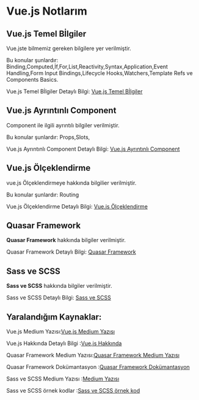 # Vue.js Notlarım

## Vue.js Temel Bİlgiler
Vue.jste bilmemiz gereken bilgilere yer verilmiştir.

Bu konular şunlardır: Binding,Computed,İf,For,List,Reactivity,Syntax,Application,Event Handling,Form Input Bindings,Lifecycle Hooks,Watchers,Template Refs ve Components Basics.    

 Vue.js Temel Bİlgiler Detaylı Bilgi: [Vue.js Temel Bİlgiler](https://github.com/kaankaltakkiran/Linux_notlarim/tree/main/vue.js_notlar%C4%B1m/temel_bilgiler)

 ## Vue.js Ayrıntınlı Component
 Component ile ilgili ayrıntılı bilgiler verilmiştir.

Bu konular şunlardır: Props,Slots,

 Vue.js Ayrıntınlı Component Detaylı Bilgi: [ Vue.js Ayrıntınlı Component](https://github.com/kaankaltakkiran/Linux_notlarim/tree/main/vue.js_notlar%C4%B1m/ayr%C4%B1nt%C4%B1l%C4%B1_components)

  ## Vue.js Ölçeklendirme 
 vue.js Ölçeklendirmeye hakkında bilgilier verilmiştir.

Bu konular şunlardır: Routing

 Vue.js Ölçeklendirme  Detaylı Bilgi: [ Vue.js Ölçeklendirme ](https://github.com/kaankaltakkiran/Linux_notlarim/tree/main/vue.js_notlar%C4%B1m/%C3%B6l%C3%A7eklendirme)

  ## Quasar Framework
**Quasar Framework** hakkında bilgiler verilmiştir.

Quasar Framework  Detaylı Bilgi: [Quasar Framework](https://github.com/kaankaltakkiran/Linux_notlarim/blob/main/vue.js_notlar%C4%B1m/Quasar_Framework.md)

  ## Sass ve SCSS
**Sass ve SCSS** hakkında bilgiler verilmiştir.

 Sass ve SCSS Detaylı Bilgi: [Sass ve SCSS](https://github.com/kaankaltakkiran/Linux_notlarim/blob/main/vue.js_notlar%C4%B1m/Sass_ve_%20Scss_nedir.md)

 
## Yaralandığım Kaynaklar:

 Vue.js  Medium Yazısı:[Vue.js Medium Yazısı ](https://medium.com/kocsistem/vue-js-t%C3%BCrk%C3%A7e-kaynak-cbb1d0d73490)

 Vue.js Hakkında Detaylı Bilgi :[Vue.js  Hakkında ](https://vuejs.org/)

 Quasar Framework Medium Yazısı:[Quasar Framework Medium Yazısı](https://yagmurmutluer.medium.com/quasar-nedir-quasar-framework-ve-vue-js-4f89b1503fde)

 Quasar Framework Dokümantasyon :[Quasar Framework Dokümantasyon](https://quasar.dev/docs)

  Sass ve SCSS Medium Yazısı :[Medium Yazısı](https://medium.com/@koseoglumelikenur/sass-ve-scss-nedi%CC%87r-5a14618bbd97)
  
  Sass ve SCSS örnek kodlar  :[Sass ve SCSS örnek kod](  https://devhints.io/sass)

